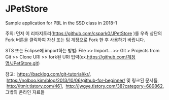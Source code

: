 # JPetStore
Sample application for PBL in the SSD class in 2018-1

주의: 
  먼저 이 리파지토리(https://github.com/cspark0/JPetStore )를 우측 상단의 Fork 버튼을 클릭하여 자신 또는 팀 계정으로 Fork 한 후 사용하기 바랍니다. 


STS 또는 Eclipse에 import하는 방법:
  File >> Import... >> Git > Projects from Git >> Clone URI >> fork된 URI 입력(ex.https://github.com/계정명/JPetStore.git)


참고:
  https://backlog.com/git-tutorial/kr/,
  https://nolboo.kim/blog/2013/10/06/github-for-beginner/ 및 링크된 문서들, 
  http://itmir.tistory.com/461, 
  http://jwgye.tistory.com/38?category=689862, 그밖의 온라인 자료들
